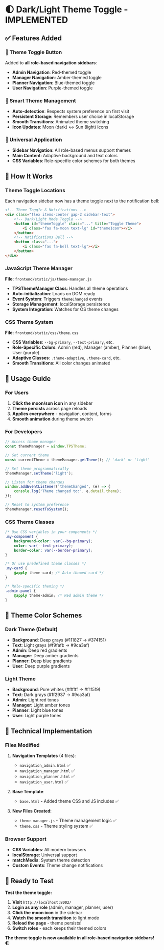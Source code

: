 # 🌓 **Dark/Light Theme Toggle - IMPLEMENTED**

## ✅ **Features Added**

### **🎨 Theme Toggle Button**
Added to **all role-based navigation sidebars**:
- **Admin Navigation**: Red-themed toggle
- **Manager Navigation**: Amber-themed toggle  
- **Planner Navigation**: Blue-themed toggle
- **User Navigation**: Purple-themed toggle

### **🔧 Smart Theme Management**
- **Auto-detection**: Respects system preference on first visit
- **Persistent Storage**: Remembers user choice in localStorage
- **Smooth Transitions**: Animated theme switching
- **Icon Updates**: Moon (dark) ↔ Sun (light) icons

### **📱 Universal Application**
- **Sidebar Navigation**: All role-based menus support themes
- **Main Content**: Adaptive background and text colors
- **CSS Variables**: Role-specific color schemes for both themes

## 🎯 **How It Works**

### **Theme Toggle Locations**
Each navigation sidebar now has a theme toggle next to the notification bell:
```html
<!-- Theme Toggle & Notifications -->
<div class="flex items-center gap-2 sidebar-text">
    <!-- Dark/Light Mode Toggle -->
    <button id="themeToggle" class="..." title="Toggle Theme">
        <i class="fas fa-moon text-lg" id="themeIcon"></i>
    </button>
    <!-- Notifications Bell -->
    <button class="...">
        <i class="fas fa-bell text-lg"></i>
    </button>
</div>
```

### **JavaScript Theme Manager**
**File**: `frontend/static/js/theme-manager.js`
- **TPSThemeManager Class**: Handles all theme operations
- **Auto-initialization**: Loads on DOM ready
- **Event System**: Triggers `themeChanged` events
- **Storage Management**: localStorage persistence
- **System Integration**: Watches for OS theme changes

### **CSS Theme System**
**File**: `frontend/static/css/theme.css`
- **CSS Variables**: `--bg-primary`, `--text-primary`, etc.
- **Role-Specific Colors**: Admin (red), Manager (amber), Planner (blue), User (purple)
- **Adaptive Classes**: `.theme-adaptive`, `.theme-card`, etc.
- **Smooth Transitions**: All color changes animated

## 🚀 **Usage Guide**

### **For Users**
1. **Click the moon/sun icon** in any sidebar
2. **Theme persists** across page reloads
3. **Applies everywhere** - navigation, content, forms
4. **Smooth animation** during theme switch

### **For Developers**
```javascript
// Access theme manager
const themeManager = window.TPSTheme;

// Get current theme
const currentTheme = themeManager.getTheme(); // 'dark' or 'light'

// Set theme programmatically
themeManager.setTheme('light');

// Listen for theme changes
window.addEventListener('themeChanged', (e) => {
    console.log('Theme changed to:', e.detail.theme);
});

// Reset to system preference
themeManager.resetToSystem();
```

### **CSS Theme Classes**
```css
/* Use CSS variables in your components */
.my-component {
    background-color: var(--bg-primary);
    color: var(--text-primary);
    border-color: var(--border-primary);
}

/* Or use predefined theme classes */
.my-card {
    @apply theme-card; /* Auto-themed card */
}

/* Role-specific theming */
.admin-panel {
    @apply theme-admin; /* Red admin theme */
}
```

## 🎨 **Theme Color Schemes**

### **Dark Theme (Default)**
- **Background**: Deep grays (#111827 → #374151)
- **Text**: Light grays (#f9fafb → #9ca3af)
- **Admin**: Deep red gradients
- **Manager**: Deep amber gradients  
- **Planner**: Deep blue gradients
- **User**: Deep purple gradients

### **Light Theme**
- **Background**: Pure whites (#ffffff → #f1f5f9)
- **Text**: Dark grays (#1f2937 → #9ca3af)
- **Admin**: Light red tones
- **Manager**: Light amber tones
- **Planner**: Light blue tones
- **User**: Light purple tones

## 🔧 **Technical Implementation**

### **Files Modified**
1. **Navigation Templates** (4 files):
   - `navigation_admin.html` ✅
   - `navigation_manager.html` ✅
   - `navigation_planner.html` ✅
   - `navigation_user.html` ✅

2. **Base Template**:
   - `base.html` - Added theme CSS and JS includes ✅

3. **New Files Created**:
   - `theme-manager.js` - Theme management logic ✅
   - `theme.css` - Theme styling system ✅

### **Browser Support**
- **CSS Variables**: All modern browsers
- **localStorage**: Universal support
- **matchMedia**: System theme detection
- **Custom Events**: Theme change notifications

## 🎉 **Ready to Test**

**Test the theme toggle:**
1. **Visit** `http://localhost:8002/`
2. **Login as any role** (admin, manager, planner, user)
3. **Click the moon icon** in the sidebar
4. **Watch the smooth transition** to light mode
5. **Reload the page** - theme persists!
6. **Switch roles** - each keeps their themed colors

**The theme toggle is now available in all role-based navigation sidebars!** 🌓
